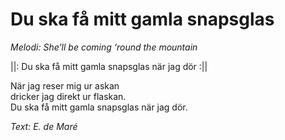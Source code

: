 # Du ska få mitt gamla snapsglas
*Melodi: She’ll be coming ‘round the mountain*

||: Du ska få mitt gamla snapsglas när jag dör :||  

När jag reser mig ur askan  
dricker jag direkt ur flaskan.  
Du ska få mitt gamla snapsglas när jag dör.  

*Text: E. de Maré*  